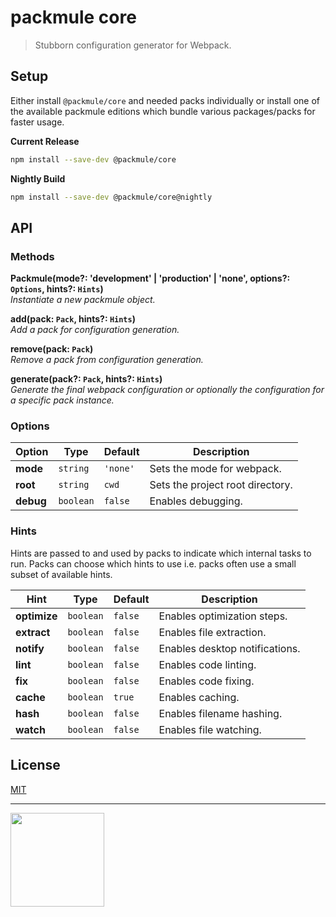 # packmule core

> Stubborn configuration generator for Webpack.

## Setup

Either install `@packmule/core` and needed packs individually
or install one of the available packmule editions which bundle
various packages/packs for faster usage.

**Current Release**

```bash
npm install --save-dev @packmule/core
```

**Nightly Build**

```bash
npm install --save-dev @packmule/core@nightly
```

## API

### Methods

**Packmule(mode?: 'development' | 'production' | 'none', options?: `Options`, hints?: `Hints`)**  
_Instantiate a new packmule object._

**add(pack: `Pack`, hints?: `Hints`)**  
_Add a pack for configuration generation._

**remove(pack: `Pack`)**  
_Remove a pack from configuration generation._

**generate(pack?: `Pack`, hints?: `Hints`)**  
_Generate the final webpack configuration or optionally the configuration for a specific pack instance._

### Options

| Option    | Type      | Default  | Description                      |
| --------- | --------- | -------- | -------------------------------- |
| **mode**  | `string`  | `'none'` | Sets the mode for webpack.       |
| **root**  | `string`  | `cwd`    | Sets the project root directory. |
| **debug** | `boolean` | `false`  | Enables debugging.               |

### Hints

Hints are passed to and used by packs to indicate which internal tasks to run.
Packs can choose which hints to use i.e. packs often use a small subset of available hints.

| Hint         | Type      | Default | Description                    |
| ------------ | --------- | ------- | ------------------------------ |
| **optimize** | `boolean` | `false` | Enables optimization steps.    |
| **extract**  | `boolean` | `false` | Enables file extraction.       |
| **notify**   | `boolean` | `false` | Enables desktop notifications. |
| **lint**     | `boolean` | `false` | Enables code linting.          |
| **fix**      | `boolean` | `false` | Enables code fixing.           |
| **cache**    | `boolean` | `true`  | Enables caching.               |
| **hash**     | `boolean` | `false` | Enables filename hashing.      |
| **watch**    | `boolean` | `false` | Enables file watching.         |

## License

[MIT](https://choosealicense.com/licenses/mit/)

---

[<img src="https://www.pixelart.at/fileadmin/images/logo-new/logo.svg" width="150">](https://www.pixelart.at/)
